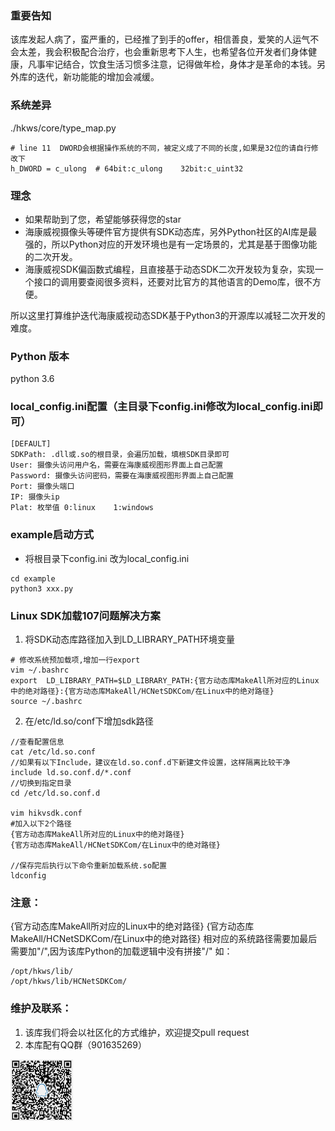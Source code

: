 ### 重要告知
该库发起人病了，蛮严重的，已经推了到手的offer，相信善良，爱笑的人运气不会太差，我会积极配合治疗，也会重新思考下人生，也希望各位开发者们身体健康，凡事牢记结合，饮食生活习惯多注意，记得做年检，身体才是革命的本钱。另外库的迭代，新功能能的增加会减缓。
### 系统差异
./hkws/core/type_map.py
```
# line 11  DWORD会根据操作系统的不同，被定义成了不同的长度,如果是32位的请自行修改下
h_DWORD = c_ulong  # 64bit:c_ulong    32bit:c_uint32  
```
### 理念
- 如果帮助到了您，希望能够获得您的star
- 海康威视摄像头等硬件官方提供有SDK动态库，另外Python社区的AI库是最强的，所以Python对应的开发环境也是有一定场景的，尤其是基于图像功能的二次开发。
- 海康威视SDK偏函数式编程，且直接基于动态SDK二次开发较为复杂，实现一个接口的调用要查阅很多资料，还要对比官方的其他语言的Demo库，很不方便。

所以这里打算维护迭代海康威视动态SDK基于Python3的开源库以减轻二次开发的难度。

### Python 版本
python 3.6

### local_config.ini配置（主目录下config.ini修改为local_config.ini即可）
```
[DEFAULT]
SDKPath: .dll或.so的根目录，会遍历加载，填根SDK目录即可
User: 摄像头访问用户名，需要在海康威视图形界面上自己配置
Password: 摄像头访问密码，需要在海康威视图形界面上自己配置
Port: 摄像头端口
IP: 摄像头ip
Plat: 枚举值 0:linux    1:windows
```

### example启动方式
- 将根目录下config.ini 改为local_config.ini
```
cd example
python3 xxx.py
```

### Linux SDK加载107问题解决方案
1. 将SDK动态库路径加入到LD_LIBRARY_PATH环境变量
```
# 修改系统预加载项,增加一行export
vim ~/.bashrc
export  LD_LIBRARY_PATH=$LD_LIBRARY_PATH:{官方动态库MakeAll所对应的Linux中的绝对路径}:{官方动态库MakeAll/HCNetSDKCom/在Linux中的绝对路径}
source ~/.bashrc

```
2. 在/etc/ld.so/conf下增加sdk路径
```
//查看配置信息
cat /etc/ld.so.conf
//如果有以下Include，建议在ld.so.conf.d下新建文件设置，这样隔离比较干净
include ld.so.conf.d/*.conf
//切换到指定目录
cd /etc/ld.so.conf.d

vim hikvsdk.conf
#加入以下2个路径
{官方动态库MakeAll所对应的Linux中的绝对路径}
{官方动态库MakeAll/HCNetSDKCom/在Linux中的绝对路径}

//保存完后执行以下命令重新加载系统.so配置
ldconfig

```

### 注意：
{官方动态库MakeAll所对应的Linux中的绝对路径}
{官方动态库MakeAll/HCNetSDKCom/在Linux中的绝对路径}
相对应的系统路径需要加最后需要加"/",因为该库Python的加载逻辑中没有拼接"/"
如： 
```
/opt/hkws/lib/
/opt/hkws/lib/HCNetSDKCom/
```

### 维护及联系：
1. 该库我们将会以社区化的方式维护，欢迎提交pull request
2. 本库配有QQ群（901635269）

<img src="./doc/qq-qr.jpg" width="100px" >

